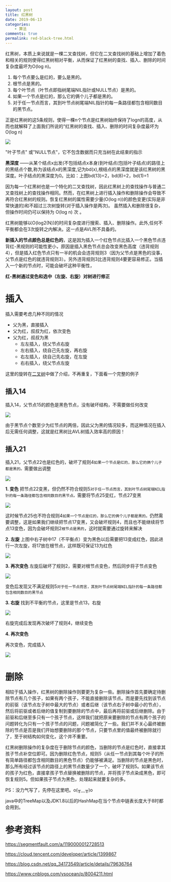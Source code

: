 ```yaml
---
layout: post
title: 红黑树
date: 2019-06-13
categories:
    - 算法
comments: true
permalink: red-black-tree.html
---
```


红黑树，本质上来说就是一棵二叉查找树，但它在二叉查找树的基础上增加了着色和相关的规则使得红黑树相对平衡，从而保证了红黑树的查找、插入、删除的时间复杂度最坏为O(log n)。

1. 每个节点要么是红的，要么是黑的。  
2. 根节点是黑的。  
3. 每个叶节点（叶节点即指树尾端NIL指针或NULL节点）是黑的。  
4. 如果一个节点是红的，那么它的俩个儿子都是黑的。  
5. 对于任一节点而言，其到叶节点树尾端NIL指针的每一条路径都包含相同数目的黑节点。  

正是红黑树的这5条规则，使得一棵n个节点是红黑树始终保持了logn的高度，从而也就解释了上面我们所说的“红黑树的查找、插入、删除的时间复杂度最坏为O(log n) 

![](/assets/images/posts/red-black-tree/red-black-tree-1.png)

"叶子节点" 或"NULL节点"，它不包含数据而只充当树在此结束的指示

**黑深度** ——从某个结点x出发(不包括结点x本身)到叶结点(包括叶子结点)的路径上的黑结点个数,称为该结点x的黑深度,记为bd(x),根结点的黑深度就是该红黑树的黑深度。叶子结点的黑深度为0。比如：上图bd(13)=2，bd(8)=2，bd(1)=1 

因为每一个红黑树也是一个特化的二叉查找树，因此红黑树上的查找操作与普通二叉查找树上的查找操作相同。然而，在红黑树上进行插入操作和删除操作会导致不 再符合红黑树的规则。恢复红黑树的属性需要少量(O(log n))的颜色变更(实际是非常快速的)和不超过三次树旋转(对于插入操作是两次)。  虽然插入和删除很复杂，但操作时间仍可以保持为 O(log n) 次 。 

红黑树能够以O(log2(N))的时间复杂度进行搜索、插入、删除操作。此外,任何不平衡都会在3次旋转之内解决。这一点是AVL所不具备的。 

**新插入的节点颜色总是红色的**，这是因为插入一个红色节点比插入一个黑色节点违背红-黑规则的可能性更小，原因是插入黑色节点总会改变黑色高度（违背规则4），但是插入红色节点只有一半的机会会违背规则3（因为父节点是黑色的没事，父节点是红色的就违背规则3）。另外违背规则3比违背规则4要更容易修正。当插入一个新的节点时，可能会破坏这种平衡性，

**红-黑树通过变色和选中（左旋、右旋）对树进行修正**

# 插入 
插入需要考虑几种不同的情况

- 父为黑，直接插入
- 父为红，叔叔为红，依次变色
- 父为红，叔叔为黑
	- 左左插入，绕父节点右旋
	- 左右插入，绕自己先左旋，再右旋
	- 右左插入，绕自己先右旋，在左旋
	- 右右插入，绕父节点左旋

这里的旋转在[二叉树](https://edgar615.github.io/mysql-index-2.html)中做了介绍，不再重复，下面看一个完整的例子
## 插入14
插入14，父节点15的颜色是黑色节点，没有破坏结构，不需要做任何改变

![](/assets/images/posts/red-black-tree/red-black-tree-2.png)

由于黑节点个数至少为红节点的两倍，因此父为黑的情况较多，而这种情况在插入后无需任何调整，这就是红黑树比AVL树插入效率高的原因！

## 插入21
插入21，父节点22也是红色的，破坏了规则4`如果一个节点是红的，那么它的俩个儿子都是黑的。`需要做出调整

![](/assets/images/posts/red-black-tree/red-black-tree-3.png)

**1. 变色**
把节点22变黑，但仍然不符合规则5`对于任一节点而言，其到叶节点树尾端NIL指针的每一条路径都包含相同数目的黑节点。`需要将节点25变红，节点27变黑

![](/assets/images/posts/red-black-tree/red-black-tree-4.png)

这时候节点25也不符合规则4`如果一个节点是红的，那么它的俩个儿子都是黑的。`仍然需要调整，这是如果我们继续把节点17变黑，又会破坏规则4，而且也不能继续将节点13变色，因为会破坏规则2`根节点是黑的`，这时就需要通过旋转来解决

**2. 左旋**
上图中右子树中17（不平衡点）变为黑色以后需要把13变成红色，因此进行一次左旋，将17放在根节点，这样既可保证13为红色

![](/assets/images/posts/red-black-tree/red-black-tree-5.png)

**3. 再次变色**
左旋后破坏了规则2，需要对根节点变色，然后同步将子节点变色

![](/assets/images/posts/red-black-tree/red-black-tree-6.png)

变色后发现又不满足规则5`对于任一节点而言，其到叶节点树尾端NIL指针的每一条路径都包含相同数目的黑节点`

**3. 右旋**
找到不平衡的节点，这里是节点13，右旋

![](/assets/images/posts/red-black-tree/red-black-tree-7.png)

右旋完成后发现再次破坏了规则4，继续变色

**4. 再次变色**

再次变色，完成插入

![](/assets/images/posts/red-black-tree/red-black-tree-8.png)



# 删除

相较于插入操作，红黑树的删除操作则要更为复杂一些。删除操作首先要确定待删除节点有几个孩子，如果有两个孩子，不能直接删除该节点。而是要先找到该节点的前驱（该节点左子树中最大的节点）或者后继（该节点右子树中最小的节点），然后将前驱或者后继的值复制到要删除的节点中，最后再将前驱或后继删除。由于前驱和后继至多只有一个孩子节点，这样我们就把原来要删除的节点有两个孩子的问题转化为只有一个孩子节点的问题，问题被简化了一些。我们并不关心最终被删除的节点是否是我们开始想要删除的那个节点，只要节点里的值最终被删除就行了，至于树结构如何变化，这个并不重要。

红黑树删除操作的复杂度在于删除节点的颜色，当删除的节点是红色时，直接拿其孩子节点补空位即可。因为删除红色节点，规则5（从任一节点到其每个叶子的所有简单路径都包含相同数目的黑色节点）仍能够被满足。当删除的节点是黑色时，那么所有经过该节点的路径上的黑节点数量少了一个，破坏了规则5。如果该节点的孩子为红色，直接拿孩子节点替换被删除的节点，并将孩子节点染成黑色，即可恢复规则5。但如果孩子节点为黑色，处理起来就要复杂的多。

PS：没力气写了，先停在这里吧。o(╥﹏╥)o



java中的TreeMap以及JDK1.8以后的HashMap在当个节点中链表长度大于8时都会用到。

# 参考资料

https://segmentfault.com/a/1190000012728513

https://cloud.tencent.com/developer/article/1399867

https://blog.csdn.net/qq_34173549/article/details/79636764

https://www.cnblogs.com/ysocean/p/8004211.html
